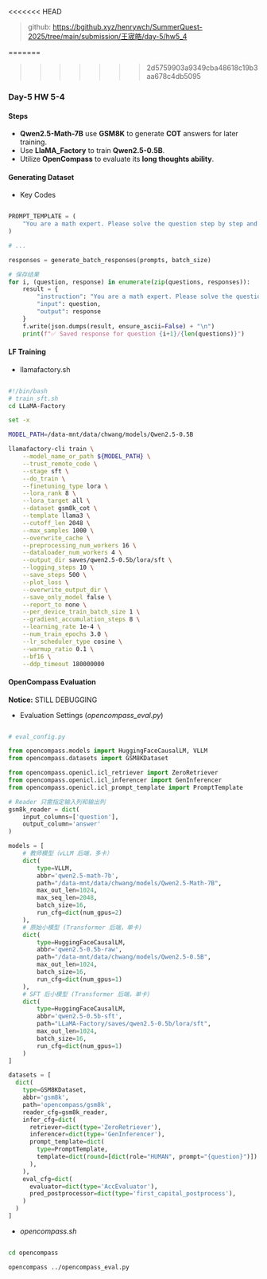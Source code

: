 <<<<<<< HEAD
> github: https://bgithub.xyz/henrywch/SummerQuest-2025/tree/main/submission/王宬皓/day-5/hw5_4

=======
>>>>>>> 2d5759903a9349cba48618c19b3aa678c4db5095
### Day-5 HW 5-4

#### Steps

- **Qwen2.5-Math-7B** use **GSM8K** to generate **COT** answers for later training.
- Use **LlaMA_Factory** to train **Qwen2.5-0.5B**.
- Utilize **OpenCompass** to evaluate its **long thoughts ability**.

#### Generating Dataset

- Key Codes

```python

PROMPT_TEMPLATE = (
    "You are a math expert. Please solve the question step by step and put the final answer in \\boxed{{}}.\n\nQuestion: {question}"
)

# ...

responses = generate_batch_responses(prompts, batch_size)

# 保存结果
for i, (question, response) in enumerate(zip(questions, responses)):
    result = {
        "instruction": "You are a math expert. Please solve the question step by step.",
        "input": question,
        "output": response
    }
    f.write(json.dumps(result, ensure_ascii=False) + "\n")
    print(f"✅ Saved response for question {i+1}/{len(questions)}")

```

#### LF Training

- llamafactory.sh

```bash

#!/bin/bash
# train_sft.sh
cd LLaMA-Factory

set -x

MODEL_PATH=/data-mnt/data/chwang/models/Qwen2.5-0.5B

llamafactory-cli train \
    --model_name_or_path ${MODEL_PATH} \
    --trust_remote_code \
    --stage sft \
    --do_train \
    --finetuning_type lora \
    --lora_rank 8 \
    --lora_target all \
    --dataset gsm8k_cot \
    --template llama3 \
    --cutoff_len 2048 \
    --max_samples 1000 \
    --overwrite_cache \
    --preprocessing_num_workers 16 \
    --dataloader_num_workers 4 \
    --output_dir saves/qwen2.5-0.5b/lora/sft \
    --logging_steps 10 \
    --save_steps 500 \
    --plot_loss \
    --overwrite_output_dir \
    --save_only_model false \
    --report_to none \
    --per_device_train_batch_size 1 \
    --gradient_accumulation_steps 8 \
    --learning_rate 1e-4 \
    --num_train_epochs 3.0 \
    --lr_scheduler_type cosine \
    --warmup_ratio 0.1 \
    --bf16 \
    --ddp_timeout 180000000

```

#### OpenCompass Evaluation

**Notice:** STILL DEBUGGING

- Evaluation Settings (*opencompass_eval.py*)

```python

# eval_config.py

from opencompass.models import HuggingFaceCausalLM, VLLM
from opencompass.datasets import GSM8KDataset

from opencompass.openicl.icl_retriever import ZeroRetriever
from opencompass.openicl.icl_inferencer import GenInferencer
from opencompass.openicl.icl_prompt_template import PromptTemplate

# Reader 只需指定输入列和输出列
gsm8k_reader = dict(
    input_columns=['question'],
    output_column='answer'
)

models = [
    # 教师模型（vLLM 后端，多卡）
    dict(
        type=VLLM,
        abbr='qwen2.5-math-7b',
        path="/data-mnt/data/chwang/models/Qwen2.5-Math-7B",
        max_out_len=1024,
        max_seq_len=2048,
        batch_size=16,
        run_cfg=dict(num_gpus=2)
    ),
    # 原始小模型 (Transformer 后端，单卡)
    dict(
        type=HuggingFaceCausalLM,
        abbr='qwen2.5-0.5b-raw',
        path="/data-mnt/data/chwang/models/Qwen2.5-0.5B",
        max_out_len=1024,
        batch_size=16,
        run_cfg=dict(num_gpus=1)
    ),
    # SFT 后小模型 (Transformer 后端，单卡)
    dict(
        type=HuggingFaceCausalLM,
        abbr='qwen2.5-0.5b-sft',
        path="LLaMA-Factory/saves/qwen2.5-0.5b/lora/sft",
        max_out_len=1024,
        batch_size=16,
        run_cfg=dict(num_gpus=1)
    )
]

datasets = [
  dict(
    type=GSM8KDataset,
    abbr='gsm8k',
    path='opencompass/gsm8k',
    reader_cfg=gsm8k_reader,
    infer_cfg=dict(
      retriever=dict(type='ZeroRetriever'),
      inferencer=dict(type='GenInferencer'),
      prompt_template=dict(
        type=PromptTemplate,
        template=dict(round=[dict(role="HUMAN", prompt="{question}")])
      ),
    ),
    eval_cfg=dict(
      evaluator=dict(type='AccEvaluator'),
      pred_postprocessor=dict(type='first_capital_postprocess'),
    )
  )
]


```

- *opencompass.sh*

```bash

cd opencompass

opencompass ../opencompass_eval.py

```